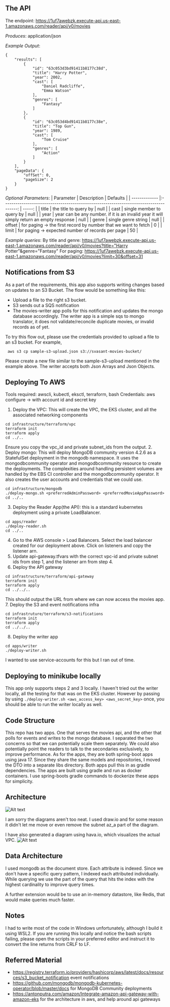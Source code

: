 ## The API
The endpoint: https://1uf7awebzk.execute-api.us-east-1.amazonaws.com/reader/api/v0/movies

*Produces*: application/json

*Example Output*: 
```
{
    "results": [
        {
            "id": "63c053d3bd91411b8177c38d",
            "title": "Harry Potter",
            "year": 2002,
            "cast": [
                "Daniel Radcliffe",
                "Emma Watson"
            ],
            "genres": [
                "Fantasy"
            ]
        },
        {
            "id": "63c053d4bd91411b8177c38e",
            "title": "Top Gun",
            "year": 1989,
            "cast": [
                "Tom Cruise"
            ],
            "genres": [
                "Action"
            ]
        }
    ],
    "pageData": {
        "offSet": 0,
        "pageSize": 2
    }
}
```

*Optional Parameters*: 
| Parameter        | Description               | Defaults  |
| -------------    |:-------------------------------------------------------------------------------------:            | -----:    |
| title            | the title to query by     | null      |
| cast             | single member to query by | null      |
| year             | year can be any number. if it is an invalid year it will simply return an empty response           | null      |
| genre            | single genre string       | null      |
| offset           | for paging -> the first record by number that we want to fetch                                     | 0      |
| limit             | for paging -> expected number of records per page                                                 | 50      |

*Example queries*:
By title and genre: https://1uf7awebzk.execute-api.us-east-1.amazonaws.com/reader/api/v0/movies?title="Harry Potter"&genre="Fantasy"
For paging: https://1uf7awebzk.execute-api.us-east-1.amazonaws.com/reader/api/v0/movies?limit=30&offset=31

## Notifications from S3
As a part of the requirements, this app also supports writing changes based on updates to an S3 Bucket. The flow would be something like this:

- Upload a file to the right s3 bucket.
- S3 sends out a SQS notification
- The movies-writer app polls for this notification and updates the mongo database accordingly.
The writer app is a simple sqs to mongo translator, it does not validate/reconcile duplicate movies, or invalid records as of yet.

To try this flow out, please use the credentials provided to upload a file to an s3 bucket. For example,
```
 aws s3 cp sample-s3-upload.json s3://svasant-movies-bucket/
```
Please create a new file similar to the sample-s3-upload mentioned in the example above. The writer accepts both Json Arrays and Json Objects.

## Deploying To AWS
Tools required: awscli, kubectl, eksctl, terraform, bash
Credentials: aws configure -> with account id and secret key

1. Deploy the VPC: This will create the VPC, the EKS cluster, and all the associated networking components
```
cd infrastructure/terraform/vpc
terraform init
terraform apply
cd ../..
```
Ensure you copy the vpc_id and private subnet_ids from the output.
2. Deploy mongo: This will deploy MongoDB community version 4.2.6 as a StatefulSet deployment in the mongodb namespace. It uses the mongodbcommunity operator and mongodbcommunity resource to create the deployments. The complexities around handling persistent volumes are handled by the EBS CI controller and the mongodbcommunity operator. It also creates the user accounts and credentials that we could use.
```
cd infrastructure/mongodb
./deploy-mongo.sh <preferredAdminPassword> <preferredMovieAppPassword>
cd ../..
```

3. Deploy the Reader App(the API): this is a standard kubernetes deployment using a private LoadBalancer.
```
cd apps/reader
./deploy-reader.sh
cd ../..
```

4. Go to the AWS console > Load Balancers. Select the load balancer created for our deployment above. Click on listeners and copy the listener arn.
5. Update api-gateway.tfvars with the correct vpc-id and private subnet ids from step 1, and the listener arn from step 4.
6. Deploy the API gateway 
```
cd infrastructure/terraform/api-gateway
terraform init
terraform apply
cd ../../..
```
This should output the URL from where we can now access the movies app.
7. Deploy the S3 and event notifications infra
```
cd infrastruture/terraform/s3-notifications
terraform init
terraform apply
cd ../../..
```
8. Deploy the writer app 
```
cd apps/writer
./deploy-writer.sh
```
I wanted to use service-accounts for this but I ran out of time.

## Deploying to minikube locally

This app only supports steps 2 and 3 locally. I haven't tried out the writer locally, all the testing for that was on the EKS cluster. However by passing by using `./deploy-writer.sh <aws_access_key> <aws_secret_key>` once, you should be able to run the writer locally as well.

## Code Structure

This repo has two apps. One that serves the movies api, and the other that polls for events and writes to the mongo database. I separated the two concerns so that we can potentially scale them separately. We could also potentially point the readers to talk to the secondaries exclusively, to improve performance. 
As for the apps, they are both spring-boot apps using java 17. Since they share the same models and repositories, I moved the DTO into a separate libs directory. Both apps pull this in as gradle dependencies.
The apps are built using gradle and run as docker containers. I use spring-boots gradle commands to dockerize these apps for simplicity. 

## Architecture

![Alt text](./movies-app-architecture.svg)

I am sorry the diagrams aren't too neat. I used draw.io and for some reason it didn't let me move or even remove the subnet az_a part of the diagram.

I have also generated a diagram using hava.io, which visualizes the actual VPC. 
![Alt text](./hava-movies-vpc-infrastructure-1673576239.png)

## Data Architecture

I used mongodb as the document store. Each attribute is indexed. Since we don't have a specific query pattern, I indexed each attributed individually. While querying we use the part of the query that hits the index with the highest cardinality to improve query times.

A further extension would be to use an in-memory datastore, like Redis, that would make queries much faster.

## Notes

I had to write most of the code in Windows unfortunately, although I build it using WSL2. If you are running this locally and notice the bash scripts failing, please open the scripts in your preferred editor and instruct it to convert the line returns from CRLF to LF.

## Referred Material
- https://registry.terraform.io/providers/hashicorp/aws/latest/docs/resources/s3_bucket_notification event notifications
- https://github.com/mongodb/mongodb-kubernetes-operator/blob/master/docs for MongoDB Community deployments
- https://antonputra.com/amazon/Integrate-amazon-api-gateway-with-amazon-eks for the architecture in aws, and help around api gateways
